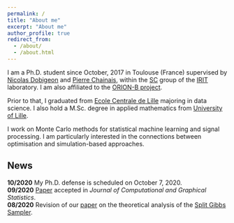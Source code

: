 ```yaml
---
permalink: /
title: "About me"
excerpt: "About me"
author_profile: true
redirect_from: 
  - /about/
  - /about.html
---
```


I am a Ph.D. student since October, 2017 in Toulouse (France) supervised by [Nicolas Dobigeon](http://dobigeon.perso.enseeiht.fr/index.html) and [Pierre Chainais](http://pierrechainais.ec-lille.fr), within the [SC](http://sc.enseeiht.fr/) group of the [IRIT](https://www.irit.fr/) laboratory.
I am also affiliated to the [ORION-B project](https://www.iram.fr/~pety/ORION-B/).

Prior to that, I graduated from [Ecole Centrale de Lille](http://centralelille.fr/) majoring in data science. 
I also hold a M.Sc. degree in applied mathematics from [University of Lille](http://www.univ-lille1.fr/home/).

I work on Monte Carlo methods for statistical machine learning and signal processing. I am particularly interested in the connections between optimisation and simulation-based approaches.

## News 
<i class="fas fa-fw fa-calendar-plus"></i> **10/2020** My Ph.D. defense is scheduled on October 7, 2020.  
<i class="fa fa-fw fa-newspaper"></i> **09/2020** [Paper](https://arxiv.org/abs/1902.05754) accepted in *Journal of Computational and Graphical Statistics*.  
<i class="fa fa-fw fa-newspaper"></i> **08/2020** Revision of our [paper](https://arxiv.org/abs/1905.11937) on the theoretical analysis of the [Split Gibbs Sampler](https://ieeexplore.ieee.org/document/8625467/").  
